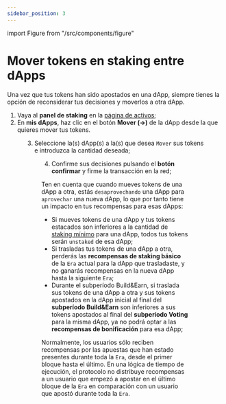 ```yaml
---
sidebar_position: 3
---
```


import Figure from "/src/components/figure"

# Mover tokens en staking entre dApps

Una vez que tus tokens han sido apostados en una dApp, siempre tienes la opción de reconsiderar tus decisiones y moverlos a otra dApp.

1. Vaya al **panel de staking** en la [página de activos](https://portal.astar.network/astar/assets);
2. En **mis dApps**, haz clic en el botón **Mover (→)** de la dApp desde la que quieres mover tus tokens.

<Figure src={require('/docs/use/dapp-staking/for-stakers/img/MydApps_Panel_1.png').default } width="100%" />

3. Seleccione la(s) dApp(s) a la(s) que desea `Mover` sus tokens e introduzca la cantidad deseada;

<Figure src={require('/docs/use/dapp-staking/for-stakers/img/Staking_Page_3.png').default } width="85%" />

4. Confirme sus decisiones pulsando el **botón confirmar** y firme la transacción en la red;

Ten en cuenta que cuando mueves tokens de una dApp a otra, estás `desaprovechando` una dApp para `aprovechar` una nueva dApp, lo que por tanto tiene un impacto en tus recompensas para esas dApps:

- Si mueves tokens de una dApp y tus tokens estacados son inferiores a la cantidad de [staking mínimo](/docs/use/dapp-staking/for-stakers/#parameters) para una dApp, todos tus tokens serán `unstaked` de esa dApp;
- Si trasladas tus tokens de una dApp a otra, perderás las **recompensas de staking básico** de la `Era` actual para la dApp que trasladaste, y no ganarás recompensas en la nueva dApp hasta la siguiente `Era`;
- Durante el subperíodo Build\&Earn, si traslada sus tokens de una dApp a otra y sus tokens apostados en la dApp inicial al final del **subperíodo Build\&Earn** son inferiores a sus tokens apostados al final del **subperíodo Voting** para la misma dApp, ya no podrá optar a las **recompensas de bonificación** para esa dApp;

Normalmente, los usuarios sólo reciben recompensas por las apuestas que han estado presentes durante toda la `Era`, desde el primer bloque hasta el último. En una lógica de tiempo de ejecución, el protocolo no distribuye recompensas a un usuario que empezó a apostar en el último bloque de la `Era` en comparación con un usuario que apostó durante toda la `Era`.
